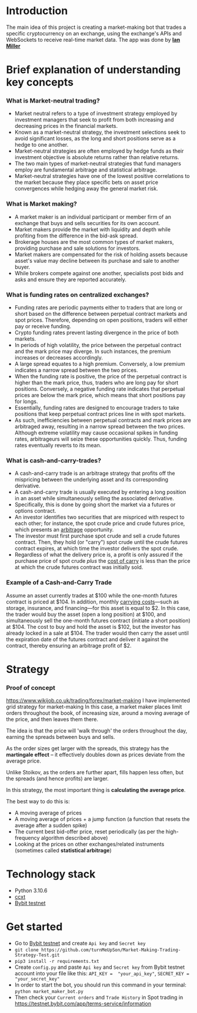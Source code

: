 # Introduction

The main idea of this project is creating a market-making bot that trades a specific cryptocurrency on an exchange, using the exchange's APIs and WebSockets to receive real-time market data. The app was done by [**Ian Miller**](https://t.me/J0anix)

# Brief explanation of understanding key concepts

### What is Market-neutral trading?

- Market neutral refers to a type of investment strategy employed by investment managers that seek to profit from both increasing and decreasing prices in the financial markets.
- Known as a market-neutral strategy, the investment selections seek to avoid significant losses, as the long and short positions serve as a hedge to one another.
- Market-neutral strategies are often employed by hedge funds as their investment objective is absolute returns rather than relative returns.
- The two main types of market-neutral strategies that fund managers employ are fundamental arbitrage and statistical arbitrage.
- Market-neutral strategies have one of the lowest positive correlations to the market because they place specific bets on asset price convergences while hedging away the general market risk.

### What is Market making?

- A market maker is an individual participant or member firm of an exchange that buys and sells securities for its own account.
- Market makers provide the market with liquidity and depth while profiting from the difference in the bid-ask spread.
- Brokerage houses are the most common types of market makers, providing purchase and sale solutions for investors.
- Market makers are compensated for the risk of holding assets because asset's value may decline between its purchase and sale to another buyer.
- While brokers compete against one another, specialists post bids and asks and ensure they are reported accurately.

### What is funding rates on centralized exchanges?

- Funding rates are periodic payments either to traders that are long or short based on the difference between perpetual contract markets and spot prices. Therefore, depending on open positions, traders will either pay or receive funding.
- Crypto funding rates prevent lasting divergence in the price of both markets.
- In periods of high volatility, the price between the perpetual contract and the mark price may diverge. In such instances, the premium increases or decreases accordingly.
- A large spread equates to a high premium. Conversely, a low premium indicates a narrow spread between the two prices.
- When the funding rate is positive, the price of the perpetual contract is higher than the mark price, thus, traders who are long pay for short positions. Conversely, a negative funding rate indicates that perpetual prices are below the mark price, which means that short positions pay for longs.
- Essentially, funding rates are designed to encourage traders to take positions that keep perpetual contract prices line in with spot markets.
- As such, inefficiencies between perpetual contracts and mark prices are arbitraged away, resulting in a narrow spread between the two prices. Although extreme volatility may cause occasional spikes in funding rates, arbitrageurs will seize these opportunities quickly. Thus, funding rates eventually reverts to its mean.

### What is cash-and-carry-trades?

- A cash-and-carry trade is an arbitrage strategy that profits off the mispricing between the underlying asset and its corresponding derivative.
- A cash-and-carry trade is usually executed by entering a long position in an asset while simultaneously selling the associated derivative.
- Specifically, this is done by going short the market via a futures or options contract.
- An investor identifies two securities that are mispriced with respect to each other; for instance, the spot crude price and crude futures price, which presents an [arbitrage](https://www.investopedia.com/terms/a/arbitrage.asp) opportunity.
- The investor must first purchase spot crude and sell a crude futures contract. Then, they hold (or "carry") spot crude until the crude futures contract expires, at which time the investor delivers the spot crude.
- Regardless of what the delivery price is, a profit is only assured if the purchase price of spot crude _plus_ the [cost of carry](https://www.investopedia.com/terms/c/costofcarry.asp) is less than the price at which the crude futures contract was initially sold.

### Example of a Cash-and-Carry Trade

Assume an asset currently trades at $100 while the one-month futures contract is priced at $104. In addition, monthly [carrying costs](https://www.investopedia.com/terms/c/carrying-costs.asp)—such as storage, insurance, and financing—for this asset is equal to $2. In this case, the trader would buy the asset (open a long position) at $100, and simultaneously sell the one-month futures contract (initiate a short position) at $104.
The cost to buy and hold the asset is $102, but the investor has already locked in a sale at $104. The trader would then carry the asset until the expiration date of the futures contract and deliver it against the contract, thereby ensuring an arbitrage profit of $2.

# Strategy

### Proof of concept

https://www.wikijob.co.uk/trading/forex/market-making
I have implemented grid strategy for market-making
In this case, a market maker places limit orders throughout the book, of increasing size, around a moving average of the price, and then leaves them there.

The idea is that the price will 'walk through' the orders throughout the day, earning the spreads between buys and sells.

As the order sizes get larger with the spreads, this strategy has the **martingale effect** – it effectively doubles down as prices deviate from the average price.

Unlike Stoikov, as the orders are further apart, fills happen less often, but the spreads (and hence profits) are larger.

In this strategy, the most important thing is **calculating the average price**.

The best way to do this is:

- A moving average of prices
- A moving average of prices + a jump function (a function that resets the average after a sudden spike)
- The current best bid-offer price, reset periodically (as per the high-frequency algorithm described above)
- Looking at the prices on other exchanges/related instruments (sometimes called **statistical arbitrage**)

# Technology stack

- Python 3.10.6
- [ccxt](https://github.com/ccxt/ccxt)
- [Bybit testnet](https://testnet.bybit.com/app/terms-service/information)

# Get started

- Go to [Bybit testnet](https://testnet.bybit.com/app/terms-service/information) and create `Api key` and `Secret key`
- `git clone https://github.com/turnMeUpSon/Market-Making-Trading-Strategy-Test.git`
- `pip3 install -r requirements.txt`
- Create `config.py` and paste `Api key` and `Secret key` from Bybit testnet account into your file like this: `API_KEY =  "your_api_key"`, `SECRET_KEY = "your_secret_key"`
- In order to start the bot, you should run this command in your terminal: `python market_maker_bot.py`
- Then check your `Current orders` and `Trade History` in Spot trading in https://testnet.bybit.com/app/terms-service/information
